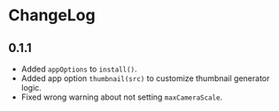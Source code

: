 # ChangeLog

## 0.1.1

- Added `appOptions` to `install()`.
- Added app option `thumbnail(src)` to customize thumbnail generator logic.
- Fixed wrong warning about not setting `maxCameraScale`.
